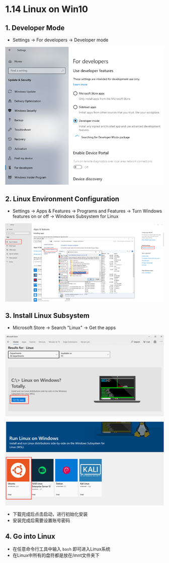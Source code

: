 # 1.14 Linux on Win10

## 1. Developer Mode

* Settings -&gt; For developers -&gt; Developer mode

![](../.gitbook/assets/image%20%2856%29.png)

## 2. Linux Environment Configuration

* Settings -&gt; Apps & Features -&gt; Programs and Features -&gt; Turn Windows features on or off -&gt; Windows Subsystem for Linux

![](../.gitbook/assets/image%20%2860%29.png)

## 3. Install Linux Subsystem

* Microsoft Store -&gt; Search "Linux" -&gt; Get the apps 

![](../.gitbook/assets/image%20%2855%29.png)

![](../.gitbook/assets/image%20%2818%29.png)

* 下载完成后点击启动，进行初始化安装
* 安装完成后需要设置账号密码

## 4. Go into Linux

* 在任意命令行工具中输入 `bash` 即可进入Linux系统
* 在Linux中所有的盘符都是放在/mnt文件夹下

